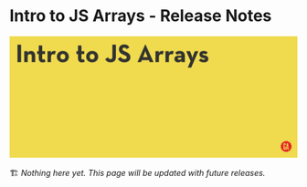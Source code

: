 # Intro to JS Arrays - Release Notes

![Hero image](../assets/hero.png)


 :building_construction: *Nothing here yet. This page will be updated with future releases.* 